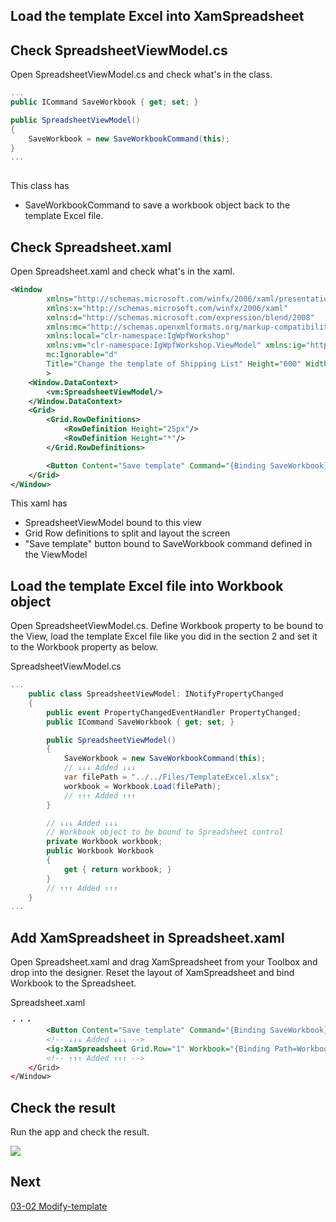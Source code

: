 ## Load the template Excel into XamSpreadsheet

## Check SpreadsheetViewModel.cs

Open SpreadsheetViewModel.cs and check what's in the class.

```cs
...
public ICommand SaveWorkbook { get; set; }

public SpreadsheetViewModel()
{
    SaveWorkbook = new SaveWorkbookCommand(this);
}
...
    
```

This class has
 - SaveWorkbookCommand to save a workbook object back to the template Excel file.

## Check Spreadsheet.xaml

Open Spreadsheet.xaml and check what's in the xaml.
```xml
<Window
        xmlns="http://schemas.microsoft.com/winfx/2006/xaml/presentation"
        xmlns:x="http://schemas.microsoft.com/winfx/2006/xaml"
        xmlns:d="http://schemas.microsoft.com/expression/blend/2008"
        xmlns:mc="http://schemas.openxmlformats.org/markup-compatibility/2006"
        xmlns:local="clr-namespace:IgWpfWorkshop"
        xmlns:vm="clr-namespace:IgWpfWorkshop.ViewModel" xmlns:ig="http://schemas.infragistics.com/xaml" xmlns:Custom="http://infragistics.com/DataPresenter" x:Class="IgWpfWorkshop.Spreadsheet"
        mc:Ignorable="d"
        Title="Change the template of Shipping List" Height="600" Width="1000"
        >
    <Window.DataContext>
        <vm:SpreadsheetViewModel/>
    </Window.DataContext>
    <Grid>
        <Grid.RowDefinitions>
            <RowDefinition Height="25px"/>
            <RowDefinition Height="*"/>
        </Grid.RowDefinitions>

        <Button Content="Save template" Command="{Binding SaveWorkbook}" Grid.Column="0"/>
    </Grid>
</Window>
```

This xaml has
 - SpreadsheetViewModel bound to this view
 - Grid Row definitions to split and layout the screen
 - "Save template" button bound to SaveWorkbook command defined in the ViewModel

## Load the template Excel file into Workbook object

Open SpreadsheetViewModel.cs. Define Workbook property to be bound to the View, load the template Excel file like you did in the section 2 and set it to the Workbook property as below.

SpreadsheetViewModel.cs

```cs
...
    public class SpreadsheetViewModel: INotifyPropertyChanged
    {
        public event PropertyChangedEventHandler PropertyChanged;
        public ICommand SaveWorkbook { get; set; }

        public SpreadsheetViewModel()
        {
            SaveWorkbook = new SaveWorkbookCommand(this);
            // ↓↓↓ Added ↓↓↓
            var filePath = "../../Files/TemplateExcel.xlsx";
            workbook = Workbook.Load(filePath);
            // ↑↑↑ Added ↑↑↑
        }

        // ↓↓↓ Added ↓↓↓
        // Workbook object to be bound to Spreadsheet control
        private Workbook workbook;
        public Workbook Workbook
        {
            get { return workbook; }
        }
        // ↑↑↑ Added ↑↑↑
    }
...
```

## Add XamSpreadsheet in Spreadsheet.xaml

Open Spreadsheet.xaml and drag XamSpreadsheet from your Toolbox and drop into the designer. Reset the layout of XamSpreadsheet and bind Workbook to the Spreadsheet.

Spreadsheet.xaml

```xml
・・・
        <Button Content="Save template" Command="{Binding SaveWorkbook}" Grid.Column="0"/>
        <!-- ↓↓↓ Added ↓↓↓ -->
        <ig:XamSpreadsheet Grid.Row="1" Workbook="{Binding Path=Workbook}"/>
        <!-- ↑↑↑ Added ↑↑↑ -->
    </Grid>
</Window>
```

## Check the result

Run the app and check the result.

![](../assets/03-01-01.png)



## Next
[03-02 Modify-template](03-02-Modify-template.md)
